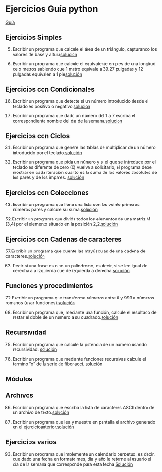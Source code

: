 # Ejercicios Guía python 
[Guía](https://github.com/apdaza/universidad-ejercicios/blob/master/python/solucion%20guia%20ejercicios/ejercios%20pbas.pdf)

## Ejercicios Simples

5. Escribir un programa que calcule el área de un triángulo, capturando los valores de base y
altura[solución](https://github.com/raulpachon/modelos2/blob/master/EjerciciosGuiaPyton/AreaTriangulo.py)

13. Escribir un programa que calcule el equivalente en pies de una longitud de x metros
sabiendo que 1 metro equivale a 39.27 pulgadas y 12 pulgadas equivalen a 1 pie[solución](https://github.com/raulpachon/modelos2/blob/master/EjerciciosGuiaPyton/Metros-Pies.py)
## Ejercicios con Condicionales

16. Escribir un programa que detecte si un número introducido desde el teclado es positivo o negativo.[solucion](https://github.com/raulpachon/modelos2/blob/master/EjerciciosGuiaPyton/positvo_negativo.py) 

21. Escribir un programa que dado un número del 1 a 7 escriba el correspondiente nombre del día de la semana.[solucion](https://github.com/raulpachon/modelos2/blob/master/EjerciciosGuiaPyton/diaSemana.py) 

## Ejercicios con Ciclos

31. Escribir un programa que genere las tablas de multiplicar de un número introducido por el teclado.[solución](https://github.com/raulpachon/modelos2/blob/master/EjerciciosGuiaPyton/Tabla_de_multiplicar.py)

34. Escribir un programa que pida un número y si el que se introduce por el teclado es diferente de cero (0) vuelva a solicitarlo, el programa debe mostrar en cada iteración cuanto es la suma de los valores absolutos de los pares y de los impares. [solución](https://github.com/raulpachon/modelos2/blob/master/EjerciciosGuiaPyton/Suma_pares.py)

## Ejercicios con Colecciones

43. Escribir un programa que llene una lista con los veinte primeros números pares y calcule su suma.[solución](https://github.com/raulpachon/modelos2/blob/master/EjerciciosGuiaPyton/suma20.py)

52.Escribir un programa que divida todos los elementos de una matriz M (3,4) por el elemento situado en la posición 2,2.[solución](https://github.com/raulpachon/modelos2/blob/master/EjerciciosGuiaPyton/Matrices.py)

## Ejercicios con Cadenas  de caracteres 

57.Escribir un programa que cuente las mayúsculas de una cadena de caracteres.[solución](https://github.com/raulpachon/modelos2/blob/master/EjerciciosGuiaPyton/conteoMayusculas.py)

63. Decir si una frase es o no un palíndromo, es decir, si se lee igual de derecha a a izquierda que de izquierda a derecha.[solución](https://github.com/raulpachon/modelos2/blob/master/EjerciciosGuiaPyton/palindromo.py)

## Funciones y procedimientos

72.Escribir un programa que transforme números entre 0 y 999 a números romanos (usar funciones).[solución](https://github.com/raulpachon/modelos2/blob/master/EjerciciosGuiaPyton/numerosRomanos.py)

68. Escribir un programa que, mediante una función, calcule el resultado de restar el doble de un numero a su cuadrado.[solución](https://github.com/raulpachon/modelos2/blob/master/EjerciciosGuiaPyton/operacion.py)

## Recursividad

75. Escribir un programa que calcule la potencia de un numero usando recursividad. [solución](https://github.com/raulpachon/modelos2/blob/master/EjerciciosGuiaPyton/pot_recursiva.py)

80. Escribir un programa que mediante funciones recursivas calcule el termino “x” de la serie de fibonacci. [solución](https://github.com/raulpachon/modelos2/blob/master/EjerciciosGuiaPyton/fibo_recursivo.py)

## Módulos

## Archivos
86. Escribir un programa que escriba la lista de caracteres ASCII dentro de un archivo de texto.[solución](https://github.com/raulpachon/modelos2/blob/master/EjerciciosGuiaPyton/archivoASCII.py)

87. Escribir un programa que lea y muestre en pantalla el archivo generado en el ejercicioanterior.[solución](https://github.com/raulpachon/modelos2/blob/master/EjerciciosGuiaPyton/archivoLeer.py)

## Ejercicios varios
93. Escribir un programa que implemente un calendario perpetuo, es decir, que dado una fecha en formato mes, día y año le retorne al usuario el día de la semana que corresponde para esta fecha [Solución](https://github.com/raulpachon/modelos2/blob/master/EjerciciosGuiaPyton/diaSemana2.py)



